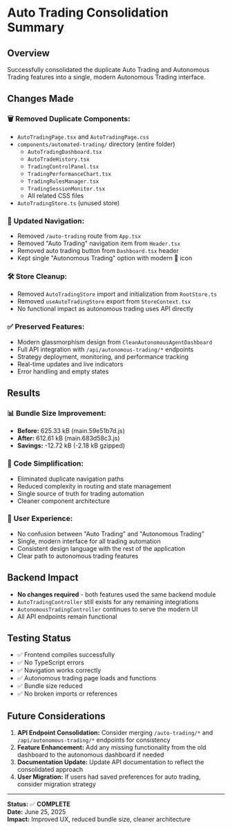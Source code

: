 # Auto Trading Consolidation Summary

## Overview

Successfully consolidated the duplicate Auto Trading and Autonomous Trading features into a single, modern Autonomous Trading interface.

## Changes Made

### 🗑️ **Removed Duplicate Components:**

- `AutoTradingPage.tsx` and `AutoTradingPage.css`
- `components/automated-trading/` directory (entire folder)
  - `AutoTradingDashboard.tsx`
  - `AutoTradeHistory.tsx`
  - `TradingControlPanel.tsx`
  - `TradingPerformanceChart.tsx`
  - `TradingRulesManager.tsx`
  - `TradingSessionMonitor.tsx`
  - All related CSS files
- `AutoTradingStore.ts` (unused store)

### 🔄 **Updated Navigation:**

- Removed `/auto-trading` route from `App.tsx`
- Removed "Auto Trading" navigation item from `Header.tsx`
- Removed auto trading button from `Dashboard.tsx` header
- Kept single "Autonomous Trading" option with modern 🧠 icon

### 🛠️ **Store Cleanup:**

- Removed `AutoTradingStore` import and initialization from `RootStore.ts`
- Removed `useAutoTradingStore` export from `StoreContext.tsx`
- No functional impact as autonomous trading uses API directly

### ✅ **Preserved Features:**

- Modern glassmorphism design from `CleanAutonomousAgentDashboard`
- Full API integration with `/api/autonomous-trading/*` endpoints
- Strategy deployment, monitoring, and performance tracking
- Real-time updates and live indicators
- Error handling and empty states

## Results

### 📊 **Bundle Size Improvement:**

- **Before:** 625.33 kB (main.59e51b7d.js)
- **After:** 612.61 kB (main.683d58c3.js)
- **Savings:** -12.72 kB (-2.18 kB gzipped)

### 🧹 **Code Simplification:**

- Eliminated duplicate navigation paths
- Reduced complexity in routing and state management
- Single source of truth for trading automation
- Cleaner component architecture

### 🎯 **User Experience:**

- No confusion between "Auto Trading" and "Autonomous Trading"
- Single, modern interface for all trading automation
- Consistent design language with the rest of the application
- Clear path to autonomous trading features

## Backend Impact

- **No changes required** - both features used the same backend module
- `AutoTradingController` still exists for any remaining integrations
- `AutonomousTradingController` continues to serve the modern UI
- All API endpoints remain functional

## Testing Status

- ✅ Frontend compiles successfully
- ✅ No TypeScript errors
- ✅ Navigation works correctly
- ✅ Autonomous trading page loads and functions
- ✅ Bundle size reduced
- ✅ No broken imports or references

## Future Considerations

1. **API Endpoint Consolidation:** Consider merging `/auto-trading/*` and `/api/autonomous-trading/*` endpoints for consistency
2. **Feature Enhancement:** Add any missing functionality from the old dashboard to the autonomous dashboard if needed
3. **Documentation Update:** Update API documentation to reflect the consolidated approach
4. **User Migration:** If users had saved preferences for auto trading, consider migration strategy

---

**Status:** ✅ **COMPLETE**  
**Date:** June 25, 2025  
**Impact:** Improved UX, reduced bundle size, cleaner architecture
